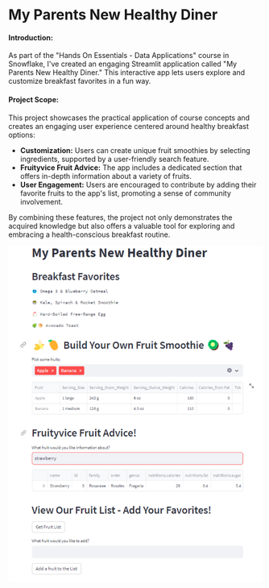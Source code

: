 # My Parents New Healthy Diner

#### Introduction:
As part of the "Hands On Essentials - Data Applications" course in Snowflake, I've created an engaging Streamlit application called "My Parents New Healthy Diner." This interactive app lets users explore and customize breakfast favorites in a fun way.

#### Project Scope:

This project showcases the practical application of course concepts and creates an engaging user experience centered around healthy breakfast options:
<ul>
<li><b>Customization:</b> Users can create unique fruit smoothies by selecting ingredients, supported by a user-friendly search feature.</li>
<li><b>Fruityvice Fruit Advice:</b> The app includes a dedicated section that offers in-depth information about a variety of fruits.</li>
<li><b>User Engagement:</b> Users are encouraged to contribute by adding their favorite fruits to the app's list, promoting a sense of community involvement.</li>
</ul>
<p>By combining these features, the project not only demonstrates the acquired knowledge but also offers a valuable tool for exploring and embracing a health-conscious breakfast routine.<p>

<a href="https://rvabonita-first-streamlit-app-streamlit-app-zmdb69.streamlit.app/"><img src="my_parents_new_healthy_diner.png"></img></a>
